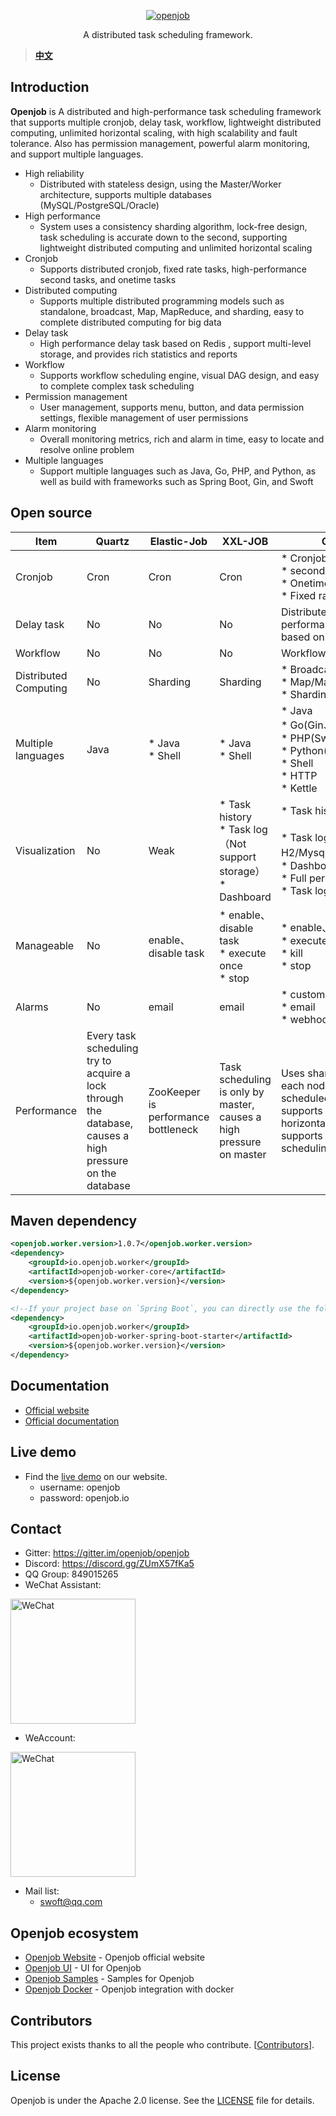 <p align="center">
  <a href="https://openjob.io">
    <img alt="openjob" src="./public/image/logo.png">
  </a>
</p>

<p align="center">
  A distributed task scheduling framework.
</p>

> **[中文](README-zh.md)**
## Introduction
**Openjob** is A distributed and high-performance task scheduling framework that supports multiple cronjob, delay task, workflow, lightweight distributed computing, unlimited horizontal scaling, with high scalability and fault tolerance. Also has permission management, powerful alarm monitoring, and support multiple languages.
* High reliability
  * Distributed with stateless design, using the Master/Worker architecture, supports multiple databases (MySQL/PostgreSQL/Oracle)
* High performance
  * System uses a consistency sharding algorithm, lock-free design, task scheduling is accurate down to the second, supporting lightweight distributed computing and unlimited horizontal scaling
* Cronjob
  * Supports distributed cronjob, fixed rate tasks, high-performance second tasks, and onetime tasks
* Distributed computing
  * Supports multiple distributed programming models such as standalone, broadcast, Map, MapReduce, and sharding, easy to complete distributed computing for big data
* Delay task
  * High performance delay task based on Redis , support multi-level storage, and provides rich statistics and reports
* Workflow
  * Supports workflow scheduling engine, visual DAG design, and easy to complete complex task scheduling
* Permission management
  * User management, supports menu, button, and data permission settings, flexible management of user permissions
* Alarm monitoring
  * Overall monitoring metrics, rich and alarm in time, easy to locate and resolve online problem
* Multiple languages
  * Support multiple languages such as Java, Go, PHP, and Python, as well as build with frameworks such as Spring Boot, Gin, and Swoft
## Open source
|**Item**|**Quartz**|**Elastic-Job**|**XXL-JOB**|**Openjob**|
| ----- | ----- | ----- | ----- | ----- |
|Cronjob|Cron|Cron|Cron|* Cronjob<br>* second<br>* Onetime<br>* Fixed rate|
|Delay task|No|No|No|Distributed, high-performance delay task  based on Redis|
|Workflow|No|No|No|Workflow design with UI|
|Distributed Computing|No|Sharding|Sharding|* Broadcast<br>* Map/MapReduce<br>* Sharding|
|Multiple languages|Java|* Java<br>* Shell|* Java<br>* Shell|* Java<br>* Go(Gin、beego)<br>* PHP(Swoft)<br>* Python(Agent)<br>* Shell<br>* HTTP<br>* Kettle|
|Visualization|No|Weak|* Task history<br>* Task log（Not support storage）<br>* Dashboard|* Task history<br><br>* Task log（support H2/Mysql/Elasticsearch）<br>* Dashboard<br>* Full permissions<br>* Task log stack|
|Manageable|No|enable、disable task|* enable、disable task<br>* execute once<br>* stop|* enable、disable task<br>* execute once<br>* kill<br>* stop|
|Alarms|No|email|email|* custom event<br>* email<br>* webhook|
|Performance|Every task scheduling try to acquire a lock through the database, causes a high pressure on the database|ZooKeeper  is performance bottleneck|Task scheduling is only by master, causes a high pressure on master|Uses sharding algorithm, each node can be scheduled without lock, supports unlimited horizontal scaling, and supports big task scheduling|

## Maven dependency
```xml
<openjob.worker.version>1.0.7</openjob.worker.version>
<dependency>
    <groupId>io.openjob.worker</groupId>
    <artifactId>openjob-worker-core</artifactId>
    <version>${openjob.worker.version}</version>
</dependency>

<!--If your project base on `Spring Boot`, you can directly use the following dependencies-->
<dependency>
    <groupId>io.openjob.worker</groupId>
    <artifactId>openjob-worker-spring-boot-starter</artifactId>
    <version>${openjob.worker.version}</version>
</dependency>
```
## Documentation
- [Official website](https://openjob.io)
- [Official documentation](https://openjob.io/docs/intro)
## Live demo
- Find the [live demo](https://demo.openjob.io) on our website.
  - username: openjob
  - password: openjob.io
## Contact
- Gitter: https://gitter.im/openjob/openjob
- Discord: https://discord.gg/ZUmX57fKa5
- QQ Group: 849015265
- WeChat Assistant:

 <img alt="WeChat" width="200px" src="./public/image/wx.png">
 
- WeAccount:

<img alt="WeChat" width="200px" src="./public/image/gzh.jpg">

- Mail list:
  * swoft@qq.com

## Openjob ecosystem
- [Openjob Website](https://github.com/open-job/openjob-website) - Openjob official website
- [Openjob UI](https://github.com/open-job/openjob-ui) - UI for Openjob
- [Openjob Samples](https://github.com/open-job/openjob-samples) - Samples for Openjob
- [Openjob Docker](https://github.com/open-job/openjob-docker) - Openjob integration with docker

## Contributors
This project exists thanks to all the people who contribute. [[Contributors](https://github.com/open-job/openjob/graphs/contributors)].

## License
Openjob is under the Apache 2.0 license. See the [LICENSE](LICENSE) file for details.


